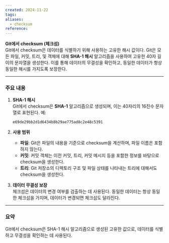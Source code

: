 ```yaml
---
created: 2024-11-22
tags: 
aliases:
  - checksum
reference:
---
```

**Git에서 checksum (체크섬)**  
Git에서 checksum은 데이터를 식별하기 위해 사용하는 고유한 해시 값이다. Git은 모든 파일, 커밋, 트리, 및 객체에 대해 **SHA-1 해시** 알고리즘을 사용하여 고유한 40자 길이의 문자열을 생성한다. 이를 통해 데이터의 무결성을 확인하고, 동일한 데이터가 항상 동일한 해시를 가지도록 보장한다.

---

### **주요 내용**

1. **SHA-1 해시**  
    Git에서 checksum은 **SHA-1** 알고리즘으로 생성되며, 이는 40자리의 16진수 문자열로 표현된다. 예:
    
    ```
    e69de29bb2d1d6434b8b29ae775ad8c2e48c5391
    ```
    
2. **사용 범위**
    
    - **파일**: Git은 파일의 내용을 기준으로 checksum을 계산하며, 파일 이름은 포함하지 않는다.
    - **커밋**: 커밋 객체는 이전 커밋, 트리, 커밋 메시지 등을 포함한 정보를 바탕으로 checksum을 생성한다.
    - **트리**: Git 저장소의 디렉토리 구조 및 파일 상태를 나타내는 트리에 대해서도 checksum을 생성한다.
3. **데이터 무결성 보장**  
    체크섬은 데이터의 변경 여부를 검출하는 데 사용된다. 동일한 데이터는 항상 동일한 체크섬을 가지며, 데이터가 변경되면 체크섬도 달라진다.
    

---

### **요약**

Git에서 checksum은 SHA-1 해시 알고리즘으로 생성된 고유한 값으로, 데이터를 식별하고 무결성을 확인하는 데 사용된다.
